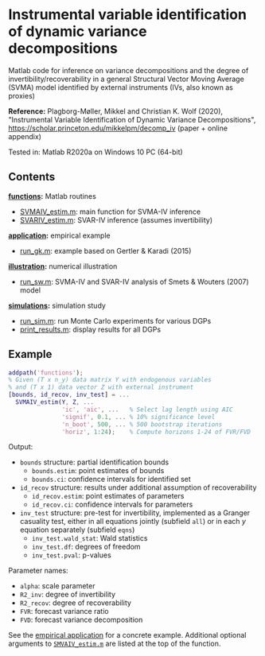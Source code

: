 # Instrumental variable identification of dynamic variance decompositions

Matlab code for inference on variance decompositions and the degree of invertibility/recoverability in a general Structural Vector Moving Average (SVMA) model identified by external instruments (IVs, also known as proxies)

**Reference:**
Plagborg-Møller, Mikkel and Christian K. Wolf (2020), "Instrumental Variable Identification of Dynamic Variance Decompositions", https://scholar.princeton.edu/mikkelpm/decomp_iv (paper + online appendix)

Tested in: Matlab R2020a on Windows 10 PC (64-bit)

## Contents

**[functions](functions):** Matlab routines
- [SVMAIV_estim.m](functions/SVMAIV_estim.m): main function for SVMA-IV inference
- [SVARIV_estim.m](functions/SVARIV_estim.m): SVAR-IV inference (assumes invertibility)

**[application](application):** empirical example
- [run_gk.m](application/run_gk.m): example based on Gertler & Karadi (2015)

**[illustration](illustration):** numerical illustration
- [run_sw.m](illustration/run_sw.m): SVMA-IV and SVAR-IV analysis of Smets & Wouters (2007) model

**[simulations](simulations):** simulation study
- [run_sim.m](simulations/run_sim.m): run Monte Carlo experiments for various DGPs
- [print_results.m](simulations/print_results.m): display results for all DGPs

## Example

``` Matlab
addpath('functions');
% Given (T x n_y) data matrix Y with endogenous variables
% and (T x 1) data vector Z with external instrument
[bounds, id_recov, inv_test] = ...
  SVMAIV_estim(Y, Z, ...
               'ic', 'aic', ...   % Select lag length using AIC
               'signif', 0.1, ... % 10% significance level
               'n_boot', 500, ... % 500 bootstrap iterations
               'horiz', 1:24);    % Compute horizons 1-24 of FVR/FVD
```
Output:
- `bounds` structure: partial identification bounds
  - `bounds.estim`: point estimates of bounds
  - `bounds.ci`: confidence intervals for identified set
- `id_recov` structure: results under additional assumption of recoverability
  - `id_recov.estim`: point estimates of parameters
  - `id_recov.ci`: confidence intervals for parameters
- `inv_test` structure: pre-test for invertibility, implemented as a Granger casuality test, either in all equations jointly (subfield `all`) or in each *y* equation separately (subfield `eqns`)
  - `inv_test.wald_stat`: Wald statistics
  - `inv_test.df`: degrees of freedom
  - `inv_test.pval`: p-values

Parameter names:
- `alpha`: scale parameter
- `R2_inv`: degree of invertibility
- `R2_recov`: degree of recoverability
- `FVR`: forecast variance ratio
- `FVD`: forecast variance decomposition

See the [empirical application](application/run_gk.m) for a concrete example. Additional optional arguments to [`SMVAIV_estim.m`](functions/SVMAIV_estim.m) are listed at the top of the function.

